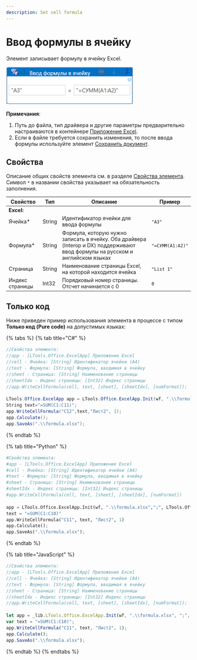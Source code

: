 ```yaml
---
description: Set cell formula
---
```


# Ввод формулы в ячейку

Элемент записывает формулу в ячейку Excel.

![](<../../../.gitbook/assets/Ввод формулы в ячейку. Excel.png>)

**Примечания**:

1. Путь до файла, тип драйвера и другие параметры предварительно настраиваются в контейнере [Приложение Excel](https://docs.primo-rpa.ru/primo-rpa/g_elements/el_basic/els_excel/el_excel_app).
2. Если в файле требуется сохранить изменения, то после ввода формулы используйте элемент [Сохранить документ](https://docs.primo-rpa.ru/primo-rpa/g_elements/el_basic/els_excel/el_excel_save).

## Свойства

Описание общих свойств элемента см. в разделе [Свойства элемента](https://docs.primo-rpa.ru/primo-rpa/primo-studio/process/elements#svoistva-elementa).\
Символ `*` в названии свойства указывает на обязательность заполнения.

| Свойство        | Тип    | Описание                                                                                                  | Пример        |
| --------------- | ------ | --------------------------------------------------------------------------------------------------------- | ------------- |
| **Excel:**    |        |                                                                                                           |               |
| Ячейка\*        | String | Идентификатор ячейки для ввода формулы                                                                    | `"A3"`        |
| Формула\*       | String | Формула, которую нужно записать в ячейку. Оба драйвера (Interop и DX) поддерживают ввод формулы на русском и английском языках  | `"=СУММ(A1:A2)"`  |
| Страница        | String | Наименование страницы Excel, на которой находится ячейка                                                  | `"List 1"`    |
| Индекс страницы | Int32  | Порядковый номер страницы. Отсчет начинается с 0                                                          | `0`           |


## Только код

Ниже приведен пример использования элемента в процессе с типом **Только код (Pure code)** на допустимых языках:

{% tabs %}
{% tab title="C#" %}
```csharp
//Свойства элемента:
//app - [LTools.Office.ExcelApp] Приложение Excel
//cell - Ячейка: [String] Идентификатор ячейки (A4)
//text - Формула: [String] Формула, вводимая в ячейку
//sheet - Страница: [String] Наименование страницы
//sheetIdx - Индекс страницы: [Int32] Индекс страницы
//app.WriteCellFormula(cell, text, [sheet], [sheetIdx], [numFormat]);
		
LTools.Office.ExcelApp app = LTools.Office.ExcelApp.Init(wf, ".\\formula.xlsx", ";", LTools.Office.Model.InteropTypes.DX);
String text="=SUM(C1:C11)";
app.WriteCellFormula("C12",text,"Лист2", 1);
app.Calculate();
app.SaveAs(".\\formula.xlsx");
```
{% endtab %}

{% tab title="Python" %}
```python
#Свойства элемента:
#app - [LTools.Office.ExcelApp] Приложение Excel
#cell - Ячейка: [String] Идентификатор ячейки (A4)
#text - Формула: [String] Формула, вводимая в ячейку
#sheet - Страница: [String] Наименование страницы
#sheetIdx - Индекс страницы: [Int32] Индекс страницы
#app.WriteCellFormula(cell, text, [sheet], [sheetIdx], [numFormat])
		
app = LTools.Office.ExcelApp.Init(wf, ".\\formula.xlsx",";", LTools.Office.Model.InteropTypes.DX)
text = "=SUM(C1:C10)"
app.WriteCellFormula("C11", text, "Лист2", 1)
app.Calculate();
app.SaveAs(".\\formula.xlsx");
```
{% endtab %}

{% tab title="JavaScript" %}
```javascript
//Свойства элемента:
//app - [LTools.Office.ExcelApp] Приложение Excel
//cell - Ячейка: [String] Идентификатор ячейки (A4)
//text - Формула: [String] Формула, вводимая в ячейку
//sheet - Страница: [String] Наименование страницы
//sheetIdx - Индекс страницы: [Int32] Индекс страницы
//app.WriteCellFormula(cell, text, [sheet], [sheetIdx], [numFormat]);
		
let app = _lib.LTools.Office.ExcelApp.Init(wf, ".\\formula.xlsx", ";", _lib.LTools.Office.Model.InteropTypes.DX);
var text = "=SUM(C1:C10)";
app.WriteCellFormula("C11", text, "Лист2", 1);
app.Calculate();
app.SaveAs(".\\formula.xlsx");
```
{% endtab %}
{% endtabs %}
